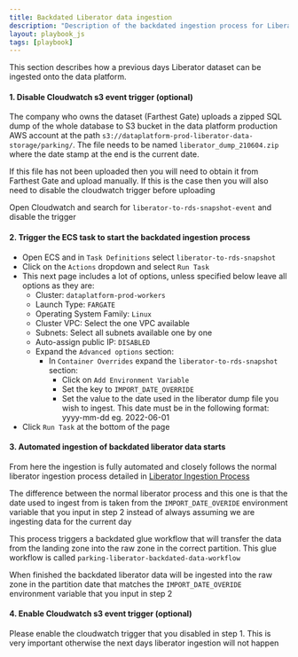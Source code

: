 ```yaml
---
title: Backdated Liberator data ingestion
description: "Description of the backdated ingestion process for Liberator data"
layout: playbook_js
tags: [playbook]
---
```


This section describes how a previous days Liberator dataset can be ingested onto the data platform. 

#### 1. Disable Cloudwatch s3 event trigger (optional)

The company who owns the dataset (Farthest Gate) uploads a zipped SQL dump of the whole database to S3 bucket in the data platform production AWS account at the path `s3://dataplatform-prod-liberator-data-storage/parking/`.
The file needs to be named `liberator_dump_210604.zip` where the date stamp at the end is the current date.

If this file has not been uploaded then you will need to obtain it from Farthest Gate and upload manually. If this is the case then
you will also need to disable the cloudwatch trigger before uploading

Open Cloudwatch and search for `liberator-to-rds-snapshot-event` and disable the trigger

#### 2. Trigger the ECS task to start the backdated ingestion process

* Open ECS and in `Task Definitions` select `liberator-to-rds-snapshot`
* Click on the `Actions` dropdown and select `Run Task`
* This next page includes a lot of options, unless specified below leave all options as they are:
    * Cluster: `dataplatform-prod-workers`
    * Launch Type: `FARGATE`
    * Operating System Family: `Linux`
    * Cluster VPC: Select the one VPC available
    * Subnets: Select all subnets available one by one
    * Auto-assign public IP: `DISABLED`
    * Expand the `Advanced options` section:
        * In `Container Overrides` expand the `liberator-to-rds-snapshot` section:
            * Click on  `Add Environment Variable`
            * Set the key to `IMPORT_DATE_OVERRIDE`
            * Set the value to the date used in the liberator dump file you wish to ingest. This date must be in the following format: yyyy-mm-dd eg. 2022-06-01
* Click `Run Task` at the bottom of the page

#### 3. Automated ingestion of backdated liberator data starts

From here the ingestion is fully automated and closely follows the normal liberator 
ingestion process detailed in [Liberator Ingestion Process](./liberator-ingestion.md)

The difference between the normal liberator process and this one is that the date used to ingest from is taken from the `IMPORT_DATE_OVERIDE` environment
variable that you input in step 2 instead of always assuming we are ingesting data for the current day

This process triggers a backdated glue workflow that will transfer the data from the landing
zone into the raw zone in the correct partition. This glue workflow is called `parking-liberator-backdated-data-workflow`

When finished the backdated liberator data will be ingested into the raw zone 
in the partition date that matches the `IMPORT_DATE_OVERIDE` environment variable that you input in step 2

#### 4. Enable Cloudwatch s3 event trigger (optional)

Please enable the cloudwatch trigger that you disabled in step 1. This is very important otherwise the next days liberator ingestion will not happen

